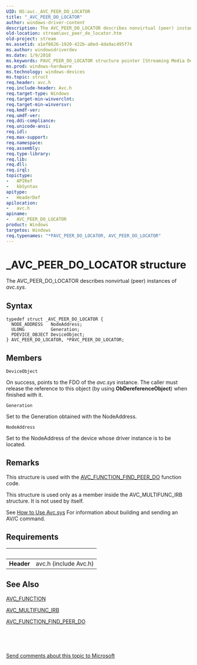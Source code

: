 ```yaml
---
UID: NS:avc._AVC_PEER_DO_LOCATOR
title: "_AVC_PEER_DO_LOCATOR"
author: windows-driver-content
description: The AVC_PEER_DO_LOCATOR describes nonvirtual (peer) instances of avc.sys.
old-location: stream\avc_peer_do_locator.htm
old-project: stream
ms.assetid: a1ef8626-1920-422b-a0ed-4da9ac495f74
ms.author: windowsdriverdev
ms.date: 1/9/2018
ms.keywords: PAVC_PEER_DO_LOCATOR structure pointer [Streaming Media Devices], AVC_PEER_DO_LOCATOR, *PAVC_PEER_DO_LOCATOR, avc/AVC_PEER_DO_LOCATOR, PAVC_PEER_DO_LOCATOR, avc/PAVC_PEER_DO_LOCATOR, avcref_6e8543dc-a712-4031-8f48-cf789d320551.xml, _AVC_PEER_DO_LOCATOR, stream.avc_peer_do_locator, AVC_PEER_DO_LOCATOR structure [Streaming Media Devices]
ms.prod: windows-hardware
ms.technology: windows-devices
ms.topic: struct
req.header: avc.h
req.include-header: Avc.h
req.target-type: Windows
req.target-min-winverclnt: 
req.target-min-winversvr: 
req.kmdf-ver: 
req.umdf-ver: 
req.ddi-compliance: 
req.unicode-ansi: 
req.idl: 
req.max-support: 
req.namespace: 
req.assembly: 
req.type-library: 
req.lib: 
req.dll: 
req.irql: 
topictype:
-	APIRef
-	kbSyntax
apitype:
-	HeaderDef
apilocation:
-	avc.h
apiname:
-	AVC_PEER_DO_LOCATOR
product: Windows
targetos: Windows
req.typenames: "*PAVC_PEER_DO_LOCATOR, AVC_PEER_DO_LOCATOR"
---
```


# _AVC_PEER_DO_LOCATOR structure
The AVC_PEER_DO_LOCATOR describes nonvirtual (peer) instances of <i>avc.sys</i>.

## Syntax
````
typedef struct _AVC_PEER_DO_LOCATOR {
  NODE_ADDRESS   NodeAddress;
  ULONG          Generation;
  PDEVICE_OBJECT DeviceObject;
} AVC_PEER_DO_LOCATOR, *PAVC_PEER_DO_LOCATOR;
````

## Members


`DeviceObject`

On success, points to the FDO of the <i>avc.sys</i> instance. The caller must release the reference to this object (by using <b>ObDereferenceObject</b>) when finished with it.

`Generation`

Set to the Generation obtained with the NodeAddress.

`NodeAddress`

Set to the NodeAddress of the device whose driver instance is to be located.

## Remarks
This structure is used with the <a href="https://msdn.microsoft.com/library/windows/hardware/ff554152">AVC_FUNCTION_FIND_PEER_DO</a> function code.

This structure is used only as a member inside the AVC_MULTIFUNC_IRB structure. It is not used by itself.

See <a href="https://msdn.microsoft.com/3b4ec139-ff01-40bd-8e29-92f554180585">How to Use Avc.sys</a> For information about building and sending an AV/C command.

## Requirements
| &nbsp; | &nbsp; |
| ---- |:---- |
| **Header** | avc.h (include Avc.h) |

## See Also

<a href="..\avc\ne-avc-_tagavc_function.md">AVC_FUNCTION</a>



<a href="..\avc\ns-avc-_avc_multifunc_irb.md">AVC_MULTIFUNC_IRB</a>



<a href="https://msdn.microsoft.com/library/windows/hardware/ff554152">AVC_FUNCTION_FIND_PEER_DO</a>



 

 

<a href="mailto:wsddocfb@microsoft.com?subject=Documentation%20feedback [stream\stream]:%20AVC_PEER_DO_LOCATOR structure%20 RELEASE:%20(1/9/2018)&amp;body=%0A%0APRIVACY STATEMENT%0A%0AWe use your feedback to improve the documentation. We don't use your email address for any other purpose, and we'll remove your email address from our system after the issue that you're reporting is fixed. While we're working to fix this issue, we might send you an email message to ask for more info. Later, we might also send you an email message to let you know that we've addressed your feedback.%0A%0AFor more info about Microsoft's privacy policy, see http://privacy.microsoft.com/en-us/default.aspx." title="Send comments about this topic to Microsoft">Send comments about this topic to Microsoft</a>